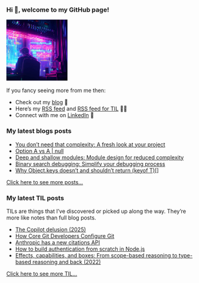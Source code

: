 ### Hi 👋, welcome to my GitHub page!

<img alt="" src="./programmer.png" height="160" width="160">

If you fancy seeing more from me then:

- Check out my [blog](https://vladimirzdrazil.com/) 📝
- Here’s my [RSS feed](https://vladimirzdrazil.com/index.xml) and [RSS feed for TIL](https://vladimirzdrazil.com/categories/til/index.xml) 📝🔔
- Connect with me on [LinkedIn](https://www.linkedin.com/in/vladimirzdrazil) 👔

### My latest blogs posts

<!-- BLOG-POST-LIST:START -->
- [You don’t need that complexity: A fresh look at your project](https://vladimirzdrazil.com/posts/you-dont-need-that-complexity/)
- [Option A vs A | null](https://vladimirzdrazil.com/posts/option-a-a-null/)
- [Deep and shallow modules: Module design for reduced complexity](https://vladimirzdrazil.com/posts/deep-shallow-modules/)
- [Binary search debugging: Simplify your debugging process](https://vladimirzdrazil.com/posts/binary-search-debugging/)
- [Why Object.keys doesn’t and shouldn’t return &lpar;keyof T&rpar;[]](https://vladimirzdrazil.com/posts/object-keys-keyof-t/)
<!-- BLOG-POST-LIST:END -->

[Click here to see more posts…](https://vladimirzdrazil.com/#more-posts)

### My latest TIL posts

TILs are things that I’ve discovered or picked up along the way. They’re more like notes than full blog posts.

<!-- TIL-POST-LIST:START -->
- [The Copilot delusion &lpar;2025&rpar;](https://vladimirzdrazil.com/til/llm/the-copilot-delusion/)
- [How Core Git Developers Configure Git](https://vladimirzdrazil.com/til/git/git-reuse-recorded-resolution-of-conflicts%20copy/)
- [Anthropic has a new citations API](https://vladimirzdrazil.com/til/llm/anthropic-citations-api-announcement/)
- [How to build authentication from scratch in Node.js](https://vladimirzdrazil.com/til/backend/how-to-build-authentication-from-scratch-in-node-js/)
- [Effects, capabilities, and boxes: From scope-based reasoning to type-based reasoning and back &lpar;2022&rpar;](https://vladimirzdrazil.com/til/programming/effects-capabilities-boxes/)
<!-- TIL-POST-LIST:END -->

[Click here to see more TIL…](https://vladimirzdrazil.com/#more-tils)

